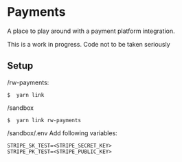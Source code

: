 # Payments
A place to play around with a payment platform integration. 

This is a work in progress. Code not to be taken seriously

## Setup

/rw-payments:
```
$  yarn link
```

/sandbox
```
$  yarn link rw-payments
```

/sandbox/.env
Add following variables:
```
STRIPE_SK_TEST=<STRIPE_SECRET_KEY>
STRIPE_PK_TEST=<STRIPE_PUBLIC_KEY>
```
